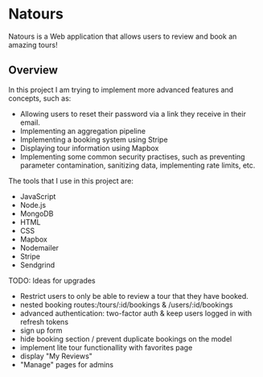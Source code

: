 # Natours

Natours is a Web application that allows users to review and book an amazing tours!

## Overview

In this project I am trying to implement more advanced features and concepts, such as:

- Allowing users to reset their password via a link they receive in their email.
- Implementing an aggregation pipeline
- Implementing a booking system using Stripe
- Displaying tour information using Mapbox
- Implementing some common security practises, such as preventing parameter contamination, sanitizing data, implementing rate limits, etc.

The tools that I use in this project are:

- JavaScript
- Node.js
- MongoDB
- HTML
- CSS
- Mapbox
- Nodemailer
- Stripe
- Sendgrind

TODO:
Ideas for upgrades

- Restrict users to only be able to review a tour that they have booked.
- nested booking routes:/tours/:id/bookings & /users/:id/bookings
- advanced authentication: two-factor auth & keep users logged in with refresh tokens
- sign up form
- hide booking section / prevent duplicate bookings on the model
- implement lite tour functionallity with favorites page
- display "My Reviews"
- "Manage" pages for admins
